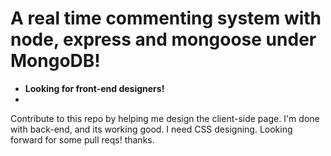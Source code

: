 # A real time commenting system with node, express and mongoose under MongoDB! 
- **Looking for front-end designers!**
- 
Contribute to this repo by helping me design the client-side page. I'm done with back-end, and its working good.
I need CSS designing.
Looking forward for some pull reqs! thanks.
